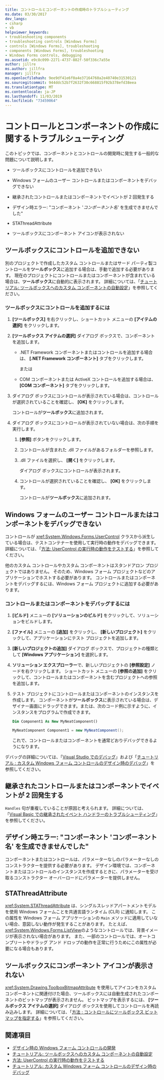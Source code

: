 ```yaml
---
title: コントロールとコンポーネントの作成時のトラブルシューティング
ms.date: 03/30/2017
dev_langs:
- csharp
- vb
helpviewer_keywords:
- troubleshooting components
- troubleshooting controls [Windows Forms]
- controls [Windows Forms], troubleshooting
- components [Windows Forms], troubleshooting
- Windows Forms controls, debugging
ms.assetid: e9c8c099-2271-4737-882f-50f336c7a55e
author: jillre
ms.author: jillfra
manager: jillfra
ms.openlocfilehash: 9ee9df41e6f0a4e37164760a2e40740e31530121
ms.sourcegitcommit: 944ddc52b7f2632f30c668815f92b378efd38eea
ms.translationtype: MT
ms.contentlocale: ja-JP
ms.lasthandoff: 11/03/2019
ms.locfileid: "73459064"
---
```

# <a name="troubleshoot-control-and-component-authoring"></a>コントロールとコンポーネントの作成に関するトラブルシューティング

このトピックでは、コンポーネントとコントロールの開発時に発生する一般的な問題について説明します。

- ツールボックスにコントロールを追加できない

- Windows フォームのユーザー コントロールまたはコンポーネントをデバッグできない

- 継承されたコントロールまたはコンポーネントでイベントが 2 回発生する

- デザイン時エラー: "コンポーネント '*コンポーネント名*' を生成できませんでした"

- STAThreadAttribute

- ツールボックスにコンポーネント アイコンが表示されない

## <a name="cannot-add-control-to-toolbox"></a>ツールボックスにコントロールを追加できない

別のプロジェクトで作成したカスタム コントロールまたはサード パーティ製コントロールを**ツールボックス**に追加する場合は、手動で追加する必要があります。 現在のプロジェクトにコントロールまたはコンポーネントが含まれている場合は、**ツールボックス**に自動的に表示されます。 詳細については、「[チュートリアル: ツールボックスへのカスタム コンポーネントの自動設定](walkthrough-automatically-populating-the-toolbox-with-custom-components.md)」を参照してください。

### <a name="to-add-a-control-to-the-toolbox"></a>ツールボックスにコントロールを追加するには

1. **[ツールボックス]** を右クリックし、ショートカット メニューの **[アイテムの選択]** をクリックします。

2. **[ツールボックス アイテムの選択]** ダイアログ ボックスで、コンポーネントを追加します。

    - .NET Framework コンポーネントまたはコントロールを追加する場合は、 **[.NET Framework コンポーネント]** タブをクリックします。

         または

    - COM コンポーネントまたは ActiveX コントロールを追加する場合は、 **[COM コンポーネント]** タブをクリックします。

3. ダイアログ ボックスにコントロールが表示されている場合は、コントロールが選択されていることを確認し、 **[OK]** をクリックします。

     コントロールが**ツールボックス**に追加されます。

4. ダイアログ ボックスにコントロールが表示されていない場合は、次の手順を実行します。

    1. **[参照]** ボタンをクリックします。

    2. コントロールが含まれた .dll ファイルがあるフォルダーを参照します。

    3. .dll ファイルを選択し、 **[開く]** をクリックします。

         ダイアログ ボックスにコントロールが表示されます。

    4. コントロールが選択されていることを確認し、 **[OK]** をクリックします。

         コントロールが**ツールボックス**に追加されます。

## <a name="cannot-debug-the-windows-forms-user-control-or-component"></a>Windows フォームのユーザー コントロールまたはコンポーネントをデバッグできない

コントロールが <xref:System.Windows.Forms.UserControl> クラスから派生している場合は、テストコンテナーを使用して実行時の動作をデバッグできます。 詳細については、「[方法: UserControl の実行時の動作をテストする](how-to-test-the-run-time-behavior-of-a-usercontrol.md)」を参照してください。

他のカスタム コントロールやカスタム コンポーネントはスタンドアロン プロジェクトではありません。 そのため、Windows フォーム プロジェクトなどのアプリケーションでホストする必要があります。 コントロールまたはコンポーネントをデバッグするには、Windows フォーム プロジェクトに追加する必要があります。

### <a name="to-debug-a-control-or-component"></a>コントロールまたはコンポーネントをデバッグするには

1. **[ビルド]** メニューの **[ソリューションのビルド]** をクリックして、ソリューションをビルドします。

2. **[ファイル]** メニューの **[追加]** をクリックし、 **[新しいプロジェクト]** をクリックして、アプリケーションにテスト プロジェクトを追加します。

3. **[新しいプロジェクトの追加]** ダイアログ ボックスで、プロジェクトの種類として **[Windows アプリケーション]** を選択します。

4. **ソリューション エクスプローラー**で、新しいプロジェクトの **[参照設定]** ノードを右クリックします。 ショートカット メニューの **[参照の追加]** をクリックして、コントロールまたはコンポーネントを含むプロジェクトへの参照を追加します。

5. テスト プロジェクトにコントロールまたはコンポーネントのインスタンスを作成します。 コンポーネントが**ツールボックス**に表示されている場合は、デザイナー画面にドラッグできます。または、次のコード例に示すように、インスタンスをプログラムで作成できます。

    ```vb
    Dim Component1 As New MyNeatComponent()
    ```

    ```csharp
    MyNeatComponent Component1 = new MyNeatComponent();
    ```

   これで、コントロールまたはコンポーネントを通常どおりデバッグできるようになります。

デバッグの詳細については、「[Visual Studio でのデバッグ](/visualstudio/debugger/debugger-feature-tour)」および「[チュートリアル : カスタム Windows フォーム コントロールのデザイン時のデバッグ](walkthrough-debugging-custom-windows-forms-controls-at-design-time.md)」を参照してください。

## <a name="event-is-raised-twice-in-inherited-control-or-component"></a>継承されたコントロールまたはコンポーネントでイベントが 2 回発生する

`Handles` 句が重複していることが原因と考えられます。 詳細については、「[Visual Basic での継承されたイベント ハンドラーのトラブルシューティング](~/docs/visual-basic/programming-guide/language-features/events/troubleshooting-inherited-event-handlers.md)」を参照してください。

## <a name="design-time-error-failed-to-create-component-component-name"></a>デザイン時エラー: "コンポーネント 'コンポーネント名' を生成できませんでした"

コンポーネントまたはコントロールは、パラメーターなしのパラメーターなしのコンストラクターを提供する必要があります。 デザイン環境では、コンポーネントまたはコントロールのインスタンスを作成するときに、パラメーターを受け取るコンストラクター オーバーロードにパラメーターを提供しません。

## <a name="stathreadattribute"></a>STAThreadAttribute

<xref:System.STAThreadAttribute> は、シングルスレッドアパートメントモデルを使用 Windows フォームことを共通言語ランタイム (CLR) に通知します。 この属性を Windows フォーム アプリケーションの `Main` メソッドに適用していない場合、意図しない動作が発生することがあります。 たとえば、<xref:System.Windows.Forms.ListView>のようなコントロールでは、背景イメージが表示されない場合があります。 また、一部のコントロールでは、オートコンプリートやドラッグ アンド ドロップの動作を正常に行うためにこの属性が必要になる場合もあります。

## <a name="component-icon-does-not-appear-in-toolbox"></a>ツールボックスにコンポーネント アイコンが表示されない

<xref:System.Drawing.ToolboxBitmapAttribute> を使用してアイコンをカスタムコンポーネントに関連付けた場合、ツールボックスには自動生成されたコンポーネントのビットマップが表示されません。 ビットマップを表示するには、 **[ツールボックス アイテムの選択]** ダイアログ ボックスを使用してコントロールを再読み込みします。 詳細については、「[方法 : コントロールにツールボックス ビットマップを指定する](how-to-provide-a-toolbox-bitmap-for-a-control.md)」を参照してください。

## <a name="see-also"></a>関連項目

- [デザイン時の Windows フォーム コントロールの開発](developing-windows-forms-controls-at-design-time.md)
- [チュートリアル: ツールボックスへのカスタム コンポーネントの自動設定](walkthrough-automatically-populating-the-toolbox-with-custom-components.md)
- [方法: UserControl の実行時の動作をテストする](how-to-test-the-run-time-behavior-of-a-usercontrol.md)
- [チュートリアル: カスタム Windows フォーム コントロールのデザイン時のデバッグ](walkthrough-debugging-custom-windows-forms-controls-at-design-time.md)
